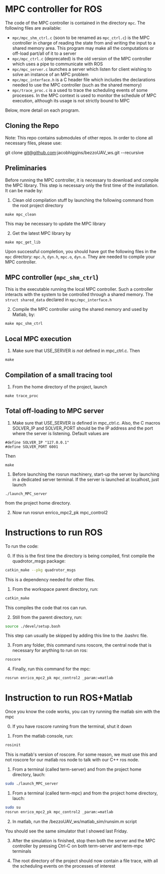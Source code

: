 # MPC controller for ROS
The code of the MPC controller is contained in the directory `mpc`. The following files are available:

  * `mpc/mpc_shm_ctrl.c` (soon to be renamed as `mpc_ctrl.c`) is the MPC controller in charge of reading the state from and writing the input to a shared memory area. This program may make all the computations or off-load part/all of it to a server
  * `mpc/mpc_ctrl.c` (deprecated) is the old version of the MPC controller which uses a pipe to communicate with ROS
  * `mpc/mpc_server.c` launches a server which listen for client wishing to solve an instance of an MPC problem
  * `mpc/mpc_interface.h` is a C header file which includes the declarations needed to use the MPC controller (such as the shared memory)
  * `mpc/trace_proc.c` is a used to trace the scheduling events of some processes. In the MPC context is used to monitor the schedule of MPC execution, although its usage is not strictly bound to MPC

Below, more detail on each program.

## Cloning the Repo

Note: This repo contains submodules of other repos. In order to clone all necessary files, please use:

git clone git@github.com:jacobhiggins/bezzoUAV_ws.git --recursive

## Preliminaries

Before running the MPC controller, it is necessary to download and compile the MPC library. This step is necessary only the first time of the installation. It can be made by:

1. Clean old compilation stuff by launching the following command from the root project directory
  ```
  make mpc_clean
  ```
This may be necessary to update the MPC library

2. Get the latest MPC library by
  ```
  make mpc_get_lib
  ```

Upon successful completion, you should have got the following files in the `mpc` directory: `mpc.h`, `dyn.h`, `mpc.o`, `dyn.o`. They are needed to compile your MPC controller.

## MPC controller (`mpc_shm_ctrl`)

This is the executable running the local MPC controller. Such a controller interacts with the system to be controlled through a shared memory. The `struct shared_data` declared in `mpc/mpc_interface.h`


2. Compile the MPC controller using the shared memory and used by Matlab, by:
  ```
  make mpc_shm_ctrl
  ```

## Local MPC execution

1. Make sure that USE_SERVER *is not* defined in mpc_ctrl.c. Then
  ```
  make
  ```

## Compilation of a small tracing tool

1. From the home directory of the project, launch
  ```
  make trace_proc
  ```


## Total off-loading to MPC server

1. Make sure that USE_SERVER *is* defined in mpc_ctrl.c. Also, the C macros
SOLVER_IP and SOLVER_PORT should be the IP address and the port where the server is listening. Default values are
  ```
  #define SOLVER_IP "127.0.0.1"
  #define SOLVER_PORT 6001
  ```
  Then
  ```
  make
  ```

1. Before launching the rosrun machinery, start-up the server by launching in a dedicated server terminal. If the server is launched at localhost, just launch
  ```
  ./launch_MPC_server
  ```
  from the project home directory.

2. Now run rosrun enrico_mpc2_pk mpc_control2


# Instructions to run ROS

To run the code:

0. If this is the first time the directory is being compiled, first compile the quadrotor_msgs package:

```bash
catkin_make --pkg quadrotor_msgs
```

This is a dependency needed for other files.

1. From the workspace parent directory, run:

```bash
catkin_make
```

This compiles the code that ros can run.

2. Still from the parent directory, run:

```bash
source ./devel/setup.bash
```


This step can usually be skipped by adding this line to the .bashrc file.

3. From any folder, this command runs roscore, the central node that is necessary for anything to run on ros:

```bash
roscore
```

4. Finally, run this command for the mpc:

```bash
rosrun enrico_mpc2_pk mpc_control2 _param:=matlab
```

# Instruction to run ROS+Matlab

Once you know the code works, you can try running the matlab sim with the mpc

0. If you have roscore running from the terminal, shut it down

1. From the matlab console, run:

```bash
rosinit
```

This is matlab's version of roscore. For some reason, we must use this and not roscore for our matlab ros node to talk with our C++ ros node.

1. From a terminal (called term-server) and from the project home directory, lauch:

```bash
sudo ./launch_MPC_server
```

1. From a terminal (called term-mpc) and from the project home directory, lauch:

```bash
sudo su
rosrun enrico_mpc2_pk mpc_control2 _param:=matlab
```

2. In matlab, run the /bezzoUAV_ws/matlab_sim/runsim.m script

You should see the same simulator that I showed last Friday.

3. After the simulation is finished, stop then both the server and the MPC controller by pressing Ctrl-C on both term-server and term-mpc terminals

4. The root directory of the project should now contain a file trace, with all the scheduling events on the processes of interest


